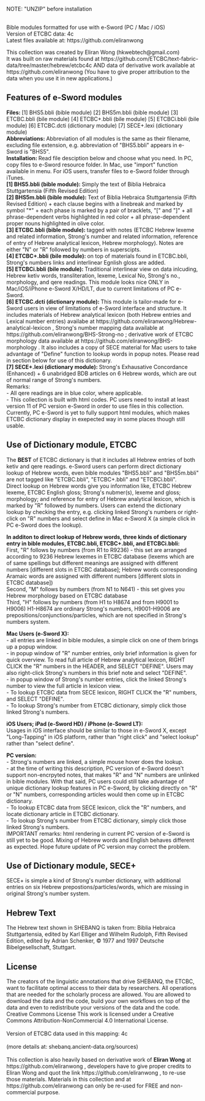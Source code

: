NOTE: "UNZIP" before installation<br />
<br />

<p>Bible modules formatted for use with e-Sword (PC / Mac / iOS) <br />
Version of ETCBC data: 4c<br />
Latest files available at: https://github.com/eliranwong
</p>

<p>This collection was created by Eliran Wong (hkwebtech@gmail.com)<br />
It was built on raw materials found at https://github.com/ETCBC/text-fabric-data/tree/master/hebrew/etcbc4c AND data of derivative work available at https://github.com/eliranwong (You have to give proper attribution to the data when you use it in new applications.)
</p>

<h2>Features of e-Sword modules</h2>
<p>
<b>Files: </b>[1] BHS5.bbli (bible module) [2] BHS5m.bbli (bible module) [3] ETCBC.bbli (bile module) [4] ETCBC+.bbli (bile module) [5] ETCBCi.bbli (bile module) [6] ETCBC.dcti (dictionary module) [7] SECE+.lexi (dictionary module)<br />
<b>Abbreviations: </b>Abbreviation of all modules is the same as their filename, excluding file extension, e.g. abbreviation of "BHS5.bbli" appears in e-Sword is "BHS5".<br />
<b>Installation: </b>Read file desciption below and choose what you need.  In PC, copy files to e-Sword resource folder.  In Mac, use "import" function available in menu.  For iOS users, transfer files to e-Sword folder through iTunes.<br />
<b>[1] BHS5.bbli (bible module): </b>Simply the text of Biblia Hebraica Stuttgartensia (Fifth Revised Edition)<br />
<b>[2] BHS5m.bbli (bible module): </b>Text of Biblia Hebraica Stuttgartensia (Fifth Revised Edition) + each clause begins with a linebreak and marked by symbol "*" + each phase is marked by a pair of bracklets, "[" and "]" + all phrase-dependent verbs highlighted in red color + all phrase-dependent proper nouns highlighted in olive color.<br />
<b>[3] ETCBC.bbli (bible module): </b>tagged with notes (ETCBC Hebrew lexeme and related information, Strong's number and related information, reference of entry of Hebrew analytical lexicon, Hebrew morphology).  Notes are either "N" or "R" followed by numbers in superscipts.<br />
<b>[4] ETCBC+.bbli (bile module): </b>on top of materials found in ETCBC.bbli, Strong's numbers links and interlinear Egnlish gloss are added.<br />
<b>[5] ETCBCi.bbli (bile module): </b>Traditional interlinear view on data inlcuding, Hebrew ketiv words, transliteration, lexeme, Lexical No, Strong's no., morphology, and qere readings.  This module looks nice ONLY in Mac/iOS/iPhone e-Sword X/HD/LT, due to current limitations of PC e-Sword.<br />
<b>[6] ETCBC.dcti (dictionary module): </b>This module is tailor-made for e-Sword users in view of limitations of e-Sword interface and structure.  It includes materials of Hebrew analytical lexicon (both Hebrew entries and Lexical number entries) availabe at https://github.com/eliranwong/Hebrew-analytical-lexicon , Strong's number mapping data available at https://github.com/eliranwong/BHS-Strong-no ; derivative work of ETCBC morphology data available at https://github.com/eliranwong/BHS-morphology .  It also includes a copy of SECE material for Mac users to take advantage of "Define" function to lookup words in popup notes.  Please read in section below for use of this dictionary.<br />
<b>[7] SECE+.lexi (dictionary module): </b>Strong's Exhausative Concordance (Enhanced) + 6 unabridged BDB articles on 6 Hebrew words, which are out of normal range of Strong's numbers.<br />
Remarks:<br />
- All qere readings are in blue color, where applicable.<br />
- This collection is built with html codes.  PC users need to install at least version 11 of PC version e-Sword in order to use files in this collection.  Currently, PC e-Sword is yet to fully support html modules, which makes ETCBC dictionary display in exepected way in some places though still usable.
</p>
<h2>Use of Dictionary module, ETCBC</h2>
<p>
The <b>BEST</b> of ETCBC dictionary is that it includes all Hebrew entries of both ketiv and qere readings.  e-Sword users can perform direct dictionary lookup of Hebrew words, even bible modules "BHS5.bbli" and "BHS5m.bbli" are not tagged like "ETCBC.bbli", "ETCBC+.bbli" and "ETCBCi.bbli".<br />
Direct lookup on Hebrew words give you information like, ETCBC Hebrew lexeme, ETCBC English gloss; Strong's nubmer(s), lexeme and gloss; morphology; and reference for entry of Hebrew analytical lexicon, which is marked by "R" followed by numbers.  Users can extend the dictionary lookup by checking the entry, e.g. clicking linked Strong's numbers or right-click on "R" numbers and select define in Mac e-Sword X (a simple click in PC e-Sword does the lookup).
</p>
<p>
<b>In additon to direct lookup of Hebrew words, three kinds of dictionary entry in bible modules, ETCBC.bbli, ETCBC+.bbli, and ETCBCi.bbli:</b><br />
First, "R" follows by numbers (from R1 to R9236) - this set are arranged according to 9236 Hebrew lexemes in ETCBC database (lexems which are of same spellings but different meanings are assigned with different numbers [different slots in ETCBC database]; Hebrew words corresponding Aramaic words are assigned with different numbers [different slots in ETCBC database])<br />
Second, "M" follows by numbers (from N1 to N641) - this set gives you Hebrew morphology based on ETCBC database<br />
Third, "H" follows by numbers (from H1 to H8674 and from H9001 to H9006) H1-H8674 are ordinary Strong's numbers, H9001-H9006 are prepositions/conjunctions/particles, which are not specified in Strong's numbers system.
</p>
<p>
<b>Mac Users (e-Sword X):</b><br />
- all entries are linked in bible modules, a simple click on one of them brings up a popup window.<br />
- in popup window of "R" number entries, only brief information is given for quick overview.  To read full article of Hebrew analytical lexicon, RIGHT CLICK the "R" numbers in the HEADER, and SELECT "DEFINE".  Users may also right-click Strong's numbers in this brief note and select "DEFINE".<br />
- in popup window of Strong's number entries, click the linked Strong's number to view the full article in lexicon view.<br />
- To lookup ETCBC data from SECE lexicon, RIGHT CLICK the "R" numbers, and SELECT "DEFINE".<br />
- To lookup Strong's number from ETCBC dictionary, simply click those linked Strong's numbers.
</p>
<p>
<b>iOS Users; iPad (e-Sword HD) / iPhone (e-Sowrd LT):</b><br />
Usages in iOS interface should be similar to those in e-Sword X, except "Long-Tapping" in iOS platform, rather than "right click" and "select lookup" rather than "select define".
</p>
<p>
<b>PC version:</b><br />
- Strong's numbers are linked, a simple mouse hover does the lookup.<br />
- at the time of writing this description, PC version of e-Sword doesn't support non-encrpyted notes, that makes "R" and "N" numbers are unlinked in bible modules.  With that said, PC users could still take advantage of unique dictionary lookup features in PC e-Sword, by clicking directly on "R" or "N" numbers, corresponding articles would then come up in ETCBC dictionary.<br />
- To lookup ETCBC data from SECE lexicon, click the "R" numbers, and locate dictionary article in ETCBC dictionary.<br />
- To lookup Strong's number from ETCBC dictionary, simply click those linked Strong's numbers.<br />
IMPORTANT remarks: html rendering in current PC version of e-Sword is still yet to be good.  Mixing of Hebrew words and English behaves different as expected.  Hope future update of PC version may correct the problem.
</p>
<h2>Use of Dictionary module, SECE+</h2>
<p>
SECE+ is simple a kind of Strong's number dictionary, with additional entries on six Hebrew prepostions/particles/words, which are missing in original Strong's number system.
</p>
<h2>Hebrew Text</h2>
<p>
The Hebrew text shown in SHEBANQ is taken from: Biblia Hebraica Stuttgartensia, edited by Karl Elliger and Wilhelm Rudolph, Fifth Revised Edition, edited by Adrian Schenker, © 1977 and 1997 Deutsche Bibelgesellschaft, Stuttgart.<br />
</p>
<h2>License</h2>
<p>The creators of the linguistic annotations that drive SHEBANQ, the ETCBC, want to facilitate optimal access to their data by researchers. All operations that are needed for the scholarly process are allowed. You are allowed to download the data and the code, build your own workflows on top of the data and even to redistribute your versions of the data and the code.
<br />
Creative Commons License
This work is licensed under a Creative Commons Attribution-NonCommercial 4.0 International License.<br />
<br />
Version of ETCBC data used in this mapping: 4c<br /><br />
(more details at: shebanq.ancient-data.org/sources)<br /><br />
This collection is also heavily based on derivative work of <b>Eliran Wong</b> at https://github.com/eliranwong , developers have to give proper credits to Eliran Wong and quot the link https://github.com/eliranwong , to re-use those materials.  Materials in this collection and at  https://github.com/eliranwong can only be re-used for FREE and non-commercial purpose.
</p>
